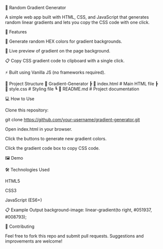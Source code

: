 🎨 Random Gradient Generator

A simple web app built with HTML, CSS, and JavaScript that generates random linear gradients and lets you copy the CSS code with one click.

🚀 Features

🎲 Generate random HEX colors for gradient backgrounds.

🌈 Live preview of gradient on the page background.

📋 Copy CSS gradient code to clipboard with a single click.

⚡ Built using Vanilla JS (no frameworks required).

📂 Project Structure
📁 Gradient-Generator
 ┣ 📄 index.html   # Main HTML file
 ┣ 📄 style.css    # Styling file
 ┗ 📄 README.md    # Project documentation

💻 How to Use

Clone this repository:

git clone https://github.com/your-username/gradient-generator.git


Open index.html in your browser.

Click the buttons to generate new gradient colors.

Click the gradient code box to copy CSS code.

🖼️ Demo

🛠️ Technologies Used

HTML5

CSS3

JavaScript (ES6+)

📋 Example Output
background-image: linear-gradient(to right, #051937, #008793);

🙌 Contributing

Feel free to fork this repo and submit pull requests. Suggestions and improvements are welcome!
